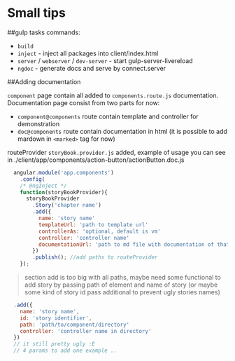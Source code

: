 # Small tips

##gulp tasks commands:

- `build` 
- `inject` - inject all packages into client/index.html
- `server` / `webserver` / `dev-server` - start gulp-server-livereload
- `ngdoc` - generate docs and serve by connect.server

##Adding documentation 

`component` page contain all added to `components.route.js` documentation.  
Documentation page consist from two parts for now:
 - `component@components` route contain template and controller for demonstration
 - `doc@components` route contain documentation in html (it is possible to add mardown
in `<marked>` tag for now)

routeProvider `storyBook.provider.js` added, example of usage you can see in 
./client/app/components/action-button/actionButton.doc.js 

```js
  angular.module('app.components')
    .config(
    /* @ngInject */
    function(storyBookProvider){
      storyBookProvider
        .Story('chapter name')
        .add({
          name: 'story name'
          templateUrl: 'path to template url'
          controllerAs: 'optional, default is vm'
          controller: 'controller name'
          documentationUrl: 'path to md file with documentation of that story'
        })
        .publish(); //add paths to routeProvider
    });
```

> section add is too big with all paths, maybe need some functional to add story by passing
> path of element and name of story (or maybe some kind of story id pass additional to prevent ugly stories names)

```js
  .add({
    name: 'story name',
    id: 'story identifier',
    path: 'path/to/component/directory'
    controller: 'controller name in directory'
  })
  // it still pretty ugly :E
  // 4 params to add one example ..
```

